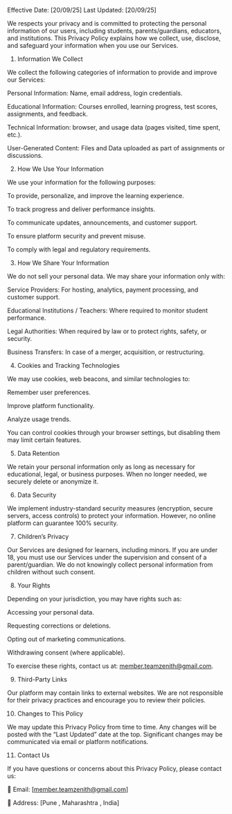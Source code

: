 Effective Date: [20/09/25]
Last Updated: [20/09/25]

We respects your privacy and is committed to protecting the personal information of our users, including students, parents/guardians, educators, and institutions. This Privacy Policy explains how we collect, use, disclose, and safeguard your information when you use our Services.

1. Information We Collect

We collect the following categories of information to provide and improve our Services:

Personal Information: Name, email address, login credentials.

Educational Information: Courses enrolled, learning progress, test scores, assignments, and feedback.

Technical Information: browser, and usage data (pages visited, time spent, etc.).


User-Generated Content: Files and Data uploaded as part of assignments or discussions.

2. How We Use Your Information

We use your information for the following purposes:

To provide, personalize, and improve the learning experience.

To track progress and deliver performance insights.

To communicate updates, announcements, and customer support.

To ensure platform security and prevent misuse.

To comply with legal and regulatory requirements.


3. How We Share Your Information

We do not sell your personal data. We may share your information only with:

Service Providers: For hosting, analytics, payment processing, and customer support.

Educational Institutions / Teachers: Where required to monitor student performance.

Legal Authorities: When required by law or to protect rights, safety, or security.

Business Transfers: In case of a merger, acquisition, or restructuring.


4. Cookies and Tracking Technologies

We may use cookies, web beacons, and similar technologies to:

Remember user preferences.

Improve platform functionality.

Analyze usage trends.

You can control cookies through your browser settings, but disabling them may limit certain features.


5. Data Retention

We retain your personal information only as long as necessary for educational, legal, or business purposes. When no longer needed, we securely delete or anonymize it.


6. Data Security

We implement industry-standard security measures (encryption, secure servers, access controls) to protect your information. However, no online platform can guarantee 100% security.


7. Children’s Privacy

Our Services are designed for learners, including minors. If you are under 18, you must use our Services under the supervision and consent of a parent/guardian. We do not knowingly collect personal information from children without such consent.


8. Your Rights

Depending on your jurisdiction, you may have rights such as:

Accessing your personal data.

Requesting corrections or deletions.

Opting out of marketing communications.

Withdrawing consent (where applicable).

To exercise these rights, contact us at: member.teamzenith@gmail.com.


9. Third-Party Links

Our platform may contain links to external websites. We are not responsible for their privacy practices and encourage you to review their policies.


10. Changes to This Policy

We may update this Privacy Policy from time to time. Any changes will be posted with the “Last Updated” date at the top. Significant changes may be communicated via email or platform notifications.

11. Contact Us

If you have questions or concerns about this Privacy Policy, please contact us:

📧 Email: [member.teamzenith@gmail.com]

📍 Address: [Pune , Maharashtra , India]

